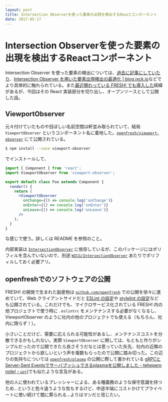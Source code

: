 ```yaml
---
layout: post
title: Intersection Observerを使った要素の出現を検出するReactコンポーネント
date: 2017-05-17
---
```


# Intersection Observerを使った要素の出現を検出するReactコンポーネント

Intersection Observer を使った要素の検出については、[過去に記事にしていたり](/posts/2016/intersection-observer-lazyload.html)、[Intersection Observer を用いた要素出現検出の最適化 | blog.jxck.io](https://blog.jxck.io/entries/2016-06-25/intersection-observer.html)などでより具体的に触れられている。また[最近関わっている FRESH! でも導入した](https://developers.cyberagent.co.jp/blog/archives/6057/)経緯があるが、今回はその React 実装部分を切り出し、オープンソースとして公開した話。

## ViewportObserver

元々付けていたものや目ぼしい名前空間は軒並み取られていて、結局 `ViewportObserver` というコンポーネント名に着地した。[`openfresh/viewport-observer`](https://github.com/openfresh/viewport-observer) にて公開されている。

```bash
$ npm install --save viewport-observer
```

でインストールして、

```jsx
import { Component } from 'react';
import ViewportObserver from 'viewport-observer';

export default class Foo extends Component {
  render() {
    return (
      <ViewportObserver
        onChange={() => console.log('onChange')}
        onEnter={() => console.log('onEnter')}
        onLeave={() => console.log('onLeave')}
      />
    );
  }
}
```

な感じで使う。詳しくは README を参照のこと。

内部実装は [`IntersectionObserver`](https://wicg.github.io/IntersectionObserver/) に依存しているが、このパッケージにはポリフィルを含んでいないので、別途 [`WICG/IntersectionObserver`](https://github.com/WICG/IntersectionObserver/tree/gh-pages/polyfill) あたりでポリフィルしておく必要アリ。

## openfreshでのソフトウェアの公開

FRESH! の開発で生まれた副産物は [`github.com/openfresh`](https://github.com/openfresh) での公開を徐々に進めていて、Web クライアントサイドだと [ESLint の設定](https://github.com/openfresh/eslint-config-fresh)や [stylelint の設定](https://github.com/openfresh/stylelint-config-fresh)なども公開されている。これだけでも、マイクロサービス化されている FRESH! 内の他プロジェクトで使う時に `.eslintrc` をメンテナンスする必要がなくなるし、ViewportObserver のように社内の他のプロジェクトでも使える（もちろん、社内に限らず！）。

小さいことだけど、需要に応えられる可能性があるし、メンテナンスコストを分散できるかもしれない。実際 `ViewportObserver` に関しては、もともと作りがシンプルだったので公開できたら良さそうだなとは思っていた矢先、社内の近隣のプロジェクトから欲しいという声を複数もらったので公開に踏み切った。この辺りの気持ちについては [`openfresh/plasma`](https://github.com/openfresh/plasma) の公開に際して書かれている [gRPCとServer-Sent Eventsでサーバプッシュできるplasmaを公開しました - tehepero note(・ω<)](http://blog.stormcat.io/entry/openfresh-plasma)でも似たような言及がある。

他の人に使われているプレッシャーによる、ある種義務のような保守意識を持つため…というと色々違うような気もするけど、中途半端にコストかけてプライベートに使い続けて闇に葬られる…よりはマシだと信じたい。
